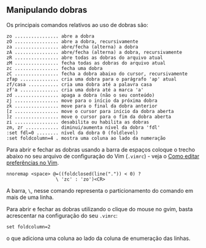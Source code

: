 Manipulando dobras
-------------------

Os principais comandos relativos ao uso de dobras são:
```
zo ................ abre a dobra
zO ................ abre a dobra, recursivamente
za ................ abre/fecha (alterna) a dobra
zA ................ abre/fecha (alterna) a dobra, recursivamente
zR ................ abre todas as dobras do arquivo atual
zM ................ fecha todas as dobras do arquivo atual
zc ................ fecha uma dobra
zC ................ fecha a dobra abaixo do cursor, recursivamente
zfap .............. cria uma dobra para o parágrafo 'ap' atual
zf/casa ........... cria uma dobra até a palavra casa
zf'a .............. cria uma dobra até a marca 'a'
zd ................ apaga a dobra (não o seu conteúdo)
zj ................ move para o início da próxima dobra
zk ................ move para o final da dobra anterior
[z ................ move o cursor para início da dobra aberta
]z ................ move o cursor para o fim da dobra aberta
zi ................ desabilita ou habilita as dobras
zm, zr ............ diminui/aumenta nível da dobra 'fdl'
:set fdl=0 ........ nível da dobra 0 (foldlevel)
:set foldcolumn=4 . mostra uma coluna ao lado da numeração
```
Para abrir e fechar as dobras usando a barra de espaços coloque o trecho
abaixo no seu arquivo de configuração do Vim (`.vimrc`) - veja o
[Como editar preferências no Vim](../capitulo_12/como_editar_preferencias_no_vim.md).
```
nnoremap <space> @=((foldclosed(line(".")) < 0) ?
				  \ 'zc' : 'zo')<CR>
```
A barra, `\`, nesse comando representa o particionamento do comando em
mais de uma linha.

Para abrir e fechar as dobras utilizando o clique do mouse no gvim,
basta acrescentar na configuração do seu `.vimrc`:
```
set foldcolumn=2
```
o que adiciona uma coluna ao lado da coluna de enumeração das linhas.
